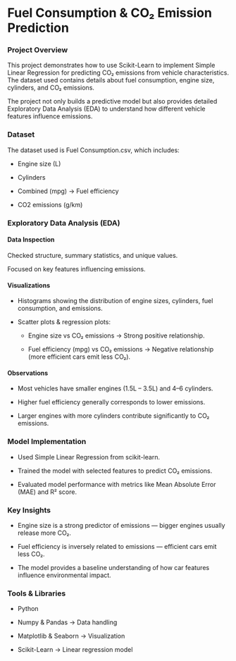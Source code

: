 # Fuel Consumption & CO₂ Emission Prediction
### Project Overview

This project demonstrates how to use Scikit-Learn to implement Simple Linear Regression for predicting CO₂ emissions from vehicle characteristics. The dataset used contains details about fuel consumption, engine size, cylinders, and CO₂ emissions.

The project not only builds a predictive model but also provides detailed Exploratory Data Analysis (EDA) to understand how different vehicle features influence emissions.

### Dataset

The dataset used is Fuel Consumption.csv, which includes:

- Engine size (L)

- Cylinders

- Combined (mpg) → Fuel efficiency

- CO2 emissions (g/km)

### Exploratory Data Analysis (EDA)

#### Data Inspection

  Checked structure, summary statistics, and unique values.

  Focused on key features influencing emissions.

#### Visualizations

- Histograms showing the distribution of engine sizes, cylinders, fuel consumption, and emissions.

- Scatter plots & regression plots:

    - Engine size vs CO₂ emissions → Strong positive relationship.

    - Fuel efficiency (mpg) vs CO₂ emissions → Negative relationship (more efficient cars emit less CO₂).

#### Observations

- Most vehicles have smaller engines (1.5L – 3.5L) and 4–6 cylinders.

- Higher fuel efficiency generally corresponds to lower emissions.

- Larger engines with more cylinders contribute significantly to CO₂ emissions.

### Model Implementation

- Used Simple Linear Regression from scikit-learn.

- Trained the model with selected features to predict CO₂ emissions.

- Evaluated model performance with metrics like Mean Absolute Error (MAE) and R² score.

### Key Insights

- Engine size is a strong predictor of emissions — bigger engines usually release more CO₂.

- Fuel efficiency is inversely related to emissions — efficient cars emit less CO₂.

- The model provides a baseline understanding of how car features influence environmental impact.

### Tools & Libraries

- Python

- Numpy & Pandas → Data handling

- Matplotlib & Seaborn → Visualization

- Scikit-Learn → Linear regression model
